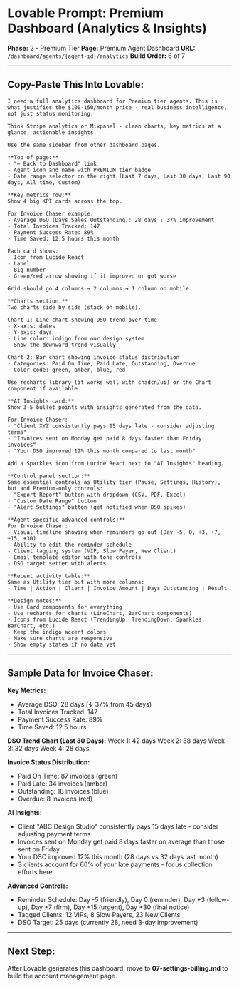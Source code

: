 # Lovable Prompt: Premium Dashboard (Analytics & Insights)

**Phase:** 2 - Premium Tier
**Page:** Premium Agent Dashboard
**URL:** `/dashboard/agents/{agent-id}/analytics`
**Build Order:** 6 of 7

---

## Copy-Paste This Into Lovable:

```
I need a full analytics dashboard for Premium tier agents. This is what justifies the $100-150/month price - real business intelligence, not just status monitoring.

Think Stripe analytics or Mixpanel - clean charts, key metrics at a glance, actionable insights.

Use the same sidebar from other dashboard pages.

**Top of page:**
- "← Back to Dashboard" link
- Agent icon and name with PREMIUM tier badge
- Date range selector on the right (Last 7 days, Last 30 days, Last 90 days, All time, Custom)

**Key metrics row:**
Show 4 big KPI cards across the top.

For Invoice Chaser example:
- Average DSO (Days Sales Outstanding): 28 days ↓ 37% improvement
- Total Invoices Tracked: 147
- Payment Success Rate: 89%
- Time Saved: 12.5 hours this month

Each card shows:
- Icon from Lucide React
- Label
- Big number
- Green/red arrow showing if it improved or got worse

Grid should go 4 columns → 2 columns → 1 column on mobile.

**Charts section:**
Two charts side by side (stack on mobile).

Chart 1: Line chart showing DSO trend over time
- X-axis: dates
- Y-axis: days
- Line color: indigo from our design system
- Show the downward trend visually

Chart 2: Bar chart showing invoice status distribution
- Categories: Paid On Time, Paid Late, Outstanding, Overdue
- Color code: green, amber, blue, red

Use recharts library (it works well with shadcn/ui) or the Chart component if available.

**AI Insights card:**
Show 3-5 bullet points with insights generated from the data.

For Invoice Chaser:
- "Client XYZ consistently pays 15 days late - consider adjusting terms"
- "Invoices sent on Monday get paid 8 days faster than Friday invoices"
- "Your DSO improved 12% this month compared to last month"

Add a Sparkles icon from Lucide React next to "AI Insights" heading.

**Control panel section:**
Same essential controls as Utility tier (Pause, Settings, History), but add Premium-only controls:
- "Export Report" button with dropdown (CSV, PDF, Excel)
- "Custom Date Range" button
- "Alert Settings" button (get notified when DSO spikes)

**Agent-specific advanced controls:**
For Invoice Chaser:
- Visual timeline showing when reminders go out (Day -5, 0, +3, +7, +15, +30)
- Ability to edit the reminder schedule
- Client tagging system (VIP, Slow Payer, New Client)
- Email template editor with tone controls
- DSO target setter with alerts

**Recent activity table:**
Same as Utility tier but with more columns:
- Time | Action | Client | Invoice Amount | Days Outstanding | Result

**Design notes:**
- Use Card components for everything
- Use recharts for charts (LineChart, BarChart components)
- Icons from Lucide React (TrendingUp, TrendingDown, Sparkles, BarChart, etc.)
- Keep the indigo accent colors
- Make sure charts are responsive
- Show empty states if no data yet
```

---

## Sample Data for Invoice Chaser:

**Key Metrics:**
- Average DSO: 28 days (↓ 37% from 45 days)
- Total Invoices Tracked: 147
- Payment Success Rate: 89%
- Time Saved: 12.5 hours

**DSO Trend Chart (Last 30 Days):**
Week 1: 42 days
Week 2: 38 days
Week 3: 32 days
Week 4: 28 days

**Invoice Status Distribution:**
- Paid On Time: 87 invoices (green)
- Paid Late: 34 invoices (amber)
- Outstanding: 18 invoices (blue)
- Overdue: 8 invoices (red)

**AI Insights:**
- Client "ABC Design Studio" consistently pays 15 days late - consider adjusting payment terms
- Invoices sent on Monday get paid 8 days faster on average than those sent on Friday
- Your DSO improved 12% this month (28 days vs 32 days last month)
- 3 clients account for 60% of your late payments - focus collection efforts here

**Advanced Controls:**
- Reminder Schedule: Day -5 (friendly), Day 0 (reminder), Day +3 (follow-up), Day +7 (firm), Day +15 (urgent), Day +30 (final notice)
- Tagged Clients: 12 VIPs, 8 Slow Payers, 23 New Clients
- DSO Target: 25 days (currently 28, need 3-day improvement)

---

## Next Step:

After Lovable generates this dashboard, move to **07-settings-billing.md** to build the account management page.
